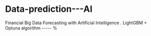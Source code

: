 # Data-prediction---AI
Financial Big Data Forecasting with Artificial Intelligence
.
LightGBM + Optuna algorithm ----- %
